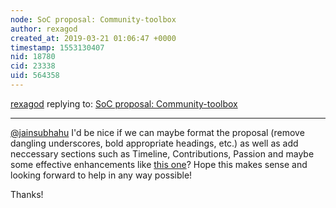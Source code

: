 ```yaml
---
node: SoC proposal: Community-toolbox
author: rexagod
created_at: 2019-03-21 01:06:47 +0000
timestamp: 1553130407
nid: 18780
cid: 23338
uid: 564358
---
```




[rexagod](../profile/rexagod) replying to: [SoC proposal: Community-toolbox](../notes/jainsubhahu/03-19-2019/soc-proposal)

----
 [@jainsubhahu](/profile/jainsubhahu) I'd be nice if we can maybe format the proposal (remove dangling underscores, bold appropriate headings, etc.) as well as add neccessary sections such as Timeline, Contributions, Passion and maybe some effective enhancements like [this one](https://github.com/publiclab/plots2/pull/4718#issuecomment-458366218)? Hope this makes sense and looking forward to help in any way possible!

Thanks!